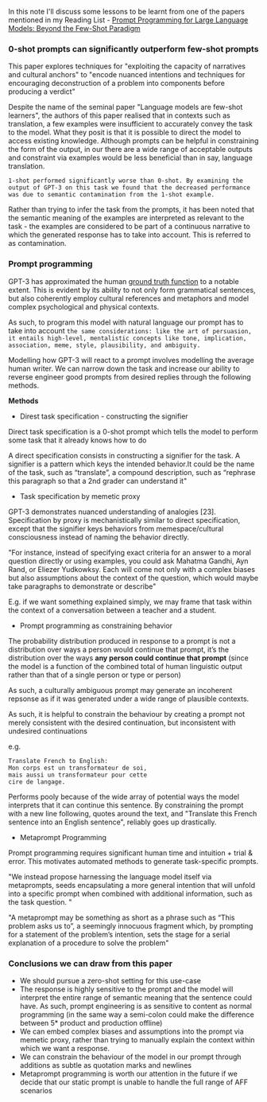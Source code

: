 In this note I'll discuss some lessons to be learnt from one of the papers mentioned in my Reading List - [Prompt Programming for Large Language Models:
Beyond the Few-Shot Paradigm](https://arxiv.org/pdf/2102.07350.pdf)

### 0-shot prompts can significantly outperform few-shot prompts
This paper explores techniques for "exploiting the capacity of narratives
and cultural anchors" to "encode nuanced intentions and techniques for encouraging deconstruction of a problem into components before producing a verdict"

Despite the name of the seminal paper "Language models are few-shot learners", the authors of this paper realised that in contexts such as translation, a few examples were insufficient to accurately convey the task to the model. What they posit is that it is possible to direct the model to access existing knowledge. Although prompts can be helpful in constraining the form of the output, in our there are a wide range of acceptable outputs and constraint via examples would be less beneficial than in say, language translation. 

```1-shot performed significantly worse than 0-shot. By examining the output of GPT-3 on this task we found that the decreased performance was due to semantic contamination from the 1-shot example.```

Rather than trying to infer the task from the prompts, it has been noted that the semantic meaning of the examples are interpreted as relevant to the task - the examples are considered to be part of a continuous narrative to which the generated response has to take into account. This is referred to as contamination. 

### Prompt programming 

GPT-3 has approximated the human [ground truth function](https://datascience.stackexchange.com/questions/17839/what-is-ground-truth) to a notable extent. This is evident by its  ability to not only form grammatical sentences, but also coherently employ cultural references and metaphors and model complex psychological and physical contexts.

As such, to program this model with natural language our prompt has to take into account  ```the same considerations: like the art of persuasion, it entails high-level, mentalistic concepts like tone, implication, association, meme, style,
plausibility, and ambiguity.```

Modelling how GPT-3 will react to a prompt involves modelling the average human writer. We can narrow down the task and increase our ability to reverse engineer good prompts from desired replies through the following methods. 

**Methods**
- Direst task specification - constructing the signifier

Direct task specification is a 0-shot prompt which tells the model to perform some task that it already knows how to do

A direct specification consists in constructing a signifier for the task. A signifier is a pattern which keys the intended behavior.It could be the name of the task, such as “translate”, a compound description, such as “rephrase this paragraph so that a 2nd grader can understand it"

- Task specification by memetic proxy

GPT-3 demonstrates nuanced understanding of analogies [23]. Specification by proxy is mechanistically similar to direct specification, except that the signifier keys behaviors from memespace/cultural consciousness instead of naming the behavior directly.

"For instance, instead of specifying exact criteria for an answer to a moral question directly or using examples, you could ask Mahatma Gandhi, Ayn Rand,
or Eliezer Yudkowksy. Each will come not only with a complex biases but also assumptions about the context of the question, which would maybe take paragraphs to demonstrate or describe"

E.g. if we want something explained simply, we may frame that task within the context of a conversation between a teacher and a student.

- Prompt programming as constraining behavior

The probability distribution produced in response to a prompt is not a distribution over ways a person would continue that prompt, it’s the distribution over the ways **any person could continue that prompt** (since the model is a function of the combined total of human linguistic output rather than that of a single person or type or person) 

As such, a culturally ambiguous prompt may generate an incoherent repsonse as if it was generated under a wide range of plausible contexts. 

As such, it is helpful to constrain the behaviour by creating a prompt not merely consistent with the desired continuation, but inconsistent with undesired continuations 

e.g. 

```
Translate French to English:
Mon corps est un transformateur de soi,
mais aussi un transformateur pour cette
cire de langage.

```

Performs pooly because of the wide array of potential ways the model interprets that it can continue this sentence. By constraining the prompt with a new line following, quotes around the text, and "Translate this French sentence into an English sentence", reliably goes up drastically. 

- Metaprompt Programming

Prompt programming requires significant human time and intuition + trial & error. This motivates automated methods to generate task-specific prompts. 

"We instead propose harnessing the language model itself via metaprompts, seeds encapsulating a more general intention that will unfold into a specific prompt when combined with additional information, such as the task question. "

"A metaprompt may be something as short as a phrase such as “This problem asks us to”, a seemingly innocuous fragment which, by prompting for a statement of the problem’s intention, sets the stage for a serial explanation of a procedure to solve the problem"


### Conclusions we can draw from this paper

- We should pursue a zero-shot setting for this use-case
- The response is highly sensitive to the prompt and the model will interpret the entire range of semantic meaning that the sentence could have. As such, prompt engineering is as sensitive to content as normal programming (in the same way a semi-colon could make the difference between 5* product and production offline)
- We can embed complex biases and assumptions into the prompt via memetic proxy, rather than trying to manually explain the context within which we want a response.
- We can constrain the behaviour of the model in our prompt through additions as subtle as quotation marks and newlines
- Metaprompt programming is worth our attention in the future if we decide that our static prompt is unable to handle the full range of AFF scenarios

